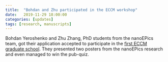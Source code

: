 ```yaml
---
title:  "Bohdan and Zhu participated in the ECCM workshop"
date:   2019-11-29 18:00:00
categories: [updates]
tags: [research, manuscripts]
---
```


Bohdan Yeroshenko and Zhu Zhang, PhD students from the nanoEPics team, got their application accepted to participate in the  [first ECCM graduate school](https://www.co2neutraalin2050.nl/graduateschool2019/). They presented two posters from the nanoEPics research and even managed to win the pub-quiz.    
